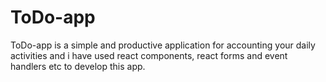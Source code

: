# ToDo-app
ToDo-app is a simple and productive application for accounting your daily activities and i have used react components, react forms and event handlers etc to develop this app.
